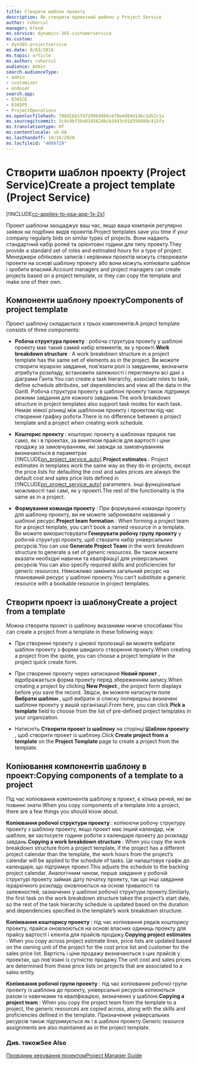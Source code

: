 ```yaml
---
title: Створити шаблон проекту
description: Як створити проектний шаблон у Project Service
author: ruhercul
manager: kfend
ms.service: dynamics-365-customerservice
ms.custom:
- dyn365-projectservice
ms.date: 8/03/2018
ms.topic: article
ms.author: ruhercul
audience: Admin
search.audienceType:
- admin
- customizer
- enduser
search.app:
- D365CE
- D365PS
- ProjectOperations
ms.openlocfilehash: 700d1bb1fd7299b49b6c6f8e4d84d14bc1d52c1a
ms.sourcegitcommit: 5c4c9bf3ba018562d6cb3443c01d550489c415fa
ms.translationtype: HT
ms.contentlocale: uk-UA
ms.lasthandoff: 10/16/2020
ms.locfileid: "4086729"
---
```

# <a name="create-a-project-template-project-service"></a><span data-ttu-id="f6470-103">Створити шаблон проекту (Project Service)</span><span class="sxs-lookup"><span data-stu-id="f6470-103">Create a project template (Project Service)</span></span>

[!INCLUDE[cc-applies-to-psa-app-1x-2x](../includes/cc-applies-to-psa-app-1x-2x.md)]

<span data-ttu-id="f6470-104">Проект шаблони заощаджує ваш час, якщо ваша компанія регулярно заявок на подібних видів проектів.</span><span class="sxs-lookup"><span data-stu-id="f6470-104">Project templates save you time if your company regularly bids on similar types of projects.</span></span> <span data-ttu-id="f6470-105">Вони надають стандартний набір ролей та орієнтовні години для типу проекту.</span><span class="sxs-lookup"><span data-stu-id="f6470-105">They provide a standard set of roles and estimated hours for a type of project.</span></span> <span data-ttu-id="f6470-106">Менеджери облікових записів і керівники проектів можуть створювати проекти на основі шаблону проекту або вони можуть копіювати шаблон і зробити власний.</span><span class="sxs-lookup"><span data-stu-id="f6470-106">Account managers and project managers can create projects based on a project template, or they can copy the template and make one of their own.</span></span>  
  
## <a name="components-of-project-template"></a><span data-ttu-id="f6470-107">Компоненти шаблону проекту</span><span class="sxs-lookup"><span data-stu-id="f6470-107">Components of project template</span></span>
 <span data-ttu-id="f6470-108">Проект шаблону складається з трьох компонентів:</span><span class="sxs-lookup"><span data-stu-id="f6470-108">A project template consists of three components:</span></span>  
  
- <span data-ttu-id="f6470-109">**Робоча структура проекту** : робоча структура проекту у шаблоні проекту має такий самий набір елементів, як у проекті.</span><span class="sxs-lookup"><span data-stu-id="f6470-109">**Work breakdown structure** : A work breakdown structure in a project template has the same set of elements as in the project.</span></span> <span data-ttu-id="f6470-110">Ви можете створити ієрархію завдання, повֹ’язати ролі із завданням, визначити атрибути розкладу, встановити залежності і переглянути всі дані з діаграми Ганта.</span><span class="sxs-lookup"><span data-stu-id="f6470-110">You can create a task hierarchy, associate roles to task, define schedule attributes, set dependencies and view all the data in the Gantt.</span></span> <span data-ttu-id="f6470-111">Робоча структура проекту в шаблоні проекту також підтримує режими завдання для кожного завдання.</span><span class="sxs-lookup"><span data-stu-id="f6470-111">The work breakdown structure in project templates also support task modes for each task.</span></span> <span data-ttu-id="f6470-112">Немає ніякої різниці між шаблоном проекту і проектом під час створення графіку роботи.</span><span class="sxs-lookup"><span data-stu-id="f6470-112">There is no difference between a project template and a project when creating work schedule.</span></span>  
  
- <span data-ttu-id="f6470-113">**Кошторис проекту** : кошторис проекту в шаблонах працює так само, як і в проектах, за винятком прайсів для вартості і ціни продажу за замовчуванням, які завжди за замовчуванням визначаються в параметрах [!INCLUDE[pn_project_service_auto](../includes/pn-project-service-auto.md)].</span><span class="sxs-lookup"><span data-stu-id="f6470-113">**Project estimates** : Project estimates in templates work the same way as they do in projects, except the price lists for defaulting the cost and sales prices are always the default cost and sales price lists defined in [!INCLUDE[pn_project_service_auto](../includes/pn-project-service-auto.md)] parameters.</span></span> <span data-ttu-id="f6470-114">Інші функціональні можливості такі самі, як у проекті.</span><span class="sxs-lookup"><span data-stu-id="f6470-114">The rest of the functionality is the same as in a project.</span></span>  
  
- <span data-ttu-id="f6470-115">**Формування команди проекту** : При формуванні команди проекту для шаблону проекту, ви не можете забронювати названий у шаблоні ресурс.</span><span class="sxs-lookup"><span data-stu-id="f6470-115">**Project team formation** : When forming a project team for a project template, you can’t book a named resource in a template.</span></span> <span data-ttu-id="f6470-116">Ви можете використовувати **Генерувати робочу групу проекту** у робочій структурі проекту, щоб створити набір універсальних ресурсів.</span><span class="sxs-lookup"><span data-stu-id="f6470-116">You can use **Generate Project Team** in the work breakdown structure to generate a set of generic resources.</span></span> <span data-ttu-id="f6470-117">Ви також можете вказати необхідні навички та кваліфікації для універсальних ресурсів.</span><span class="sxs-lookup"><span data-stu-id="f6470-117">You can also specify required skills and proficiencies for generic resources.</span></span> <span data-ttu-id="f6470-118">Неможливо замінити загальний ресурс на планований ресурс у шаблоні проекту.</span><span class="sxs-lookup"><span data-stu-id="f6470-118">You can’t substitute a generic resource with a bookable resource in project templates.</span></span>  
  
## <a name="create-a-project-from-a-template"></a><span data-ttu-id="f6470-119">Створити проект із шаблону</span><span class="sxs-lookup"><span data-stu-id="f6470-119">Create a project from a template</span></span>  
 <span data-ttu-id="f6470-120">Можна створити проект із шаблону вказаними нижче способами:</span><span class="sxs-lookup"><span data-stu-id="f6470-120">You can create a project from a template in these following ways:</span></span>  
  
-   <span data-ttu-id="f6470-121">При створенні проекту з цінової пропозиції ви можете вибрати шаблон проекту з форми швидкого створення проекту.</span><span class="sxs-lookup"><span data-stu-id="f6470-121">When creating a project from the quote, you can choose a project template in the project quick create form.</span></span>  
  
-   <span data-ttu-id="f6470-122">При створенні проекту через натискання **Новий проект** , відображається форма проекту перед збереженням запису.</span><span class="sxs-lookup"><span data-stu-id="f6470-122">When creating a project by clicking **New Project** , the project form displays before you save the record.</span></span> <span data-ttu-id="f6470-123">Звідси, ви можете натиснути поле **Вибрати шаблон** , щоб вибрати зі списку попередньо визначені шаблони проекту у вашій організації.</span><span class="sxs-lookup"><span data-stu-id="f6470-123">From here, you can click **Pick a template** field to choose from the list of pre-defined project templates in your organization.</span></span>  
  
-   <span data-ttu-id="f6470-124">Натисніть **Створити проект із шаблону** на сторінці **Шаблон проекту** , щоб створити проект із шаблону.</span><span class="sxs-lookup"><span data-stu-id="f6470-124">Click **Create project from a template** on the **Project Template** page to create a project from the template.</span></span>  
  
## <a name="copying-components-of-a-template-to-a-project"></a><span data-ttu-id="f6470-125">Копіювання компонентів шаблону в проект:</span><span class="sxs-lookup"><span data-stu-id="f6470-125">Copying components of a template to a project</span></span>  
 <span data-ttu-id="f6470-126">Під час копіювання компонентів шаблону в проект, є кілька речей, які ви повинні знати.</span><span class="sxs-lookup"><span data-stu-id="f6470-126">When you copy components of a template into a project, there are a few things you should know about.</span></span>  
  
 <span data-ttu-id="f6470-127">**Копіювання робочої структури проекту** : копіюючи робочу структуру проекту з шаблону проекту, якщо проект має інший календар, ніж шаблон, ви застосуєте години роботи з календаря проекту до розкладу завдань.</span><span class="sxs-lookup"><span data-stu-id="f6470-127">**Copying a work breakdown structure** : When you copy the work breakdown structure from a project template, if the project has a different project calendar than the template, the work hours from the project’s calendar will be applied to the schedule of tasks.</span></span> <span data-ttu-id="f6470-128">Це налаштовує графік до календаря, що підтримує проект.</span><span class="sxs-lookup"><span data-stu-id="f6470-128">This adjusts the schedule to the backing project calendar.</span></span> <span data-ttu-id="f6470-129">Аналогічним чином, перше завдання у робочій структурі проекту займає дату початку проекту, так що інші завдання ієрархічного розкладу оновлюються на основі тривалості та залежностей, зазначених у шаблоні робочої структури проекту.</span><span class="sxs-lookup"><span data-stu-id="f6470-129">Similarly, the first task on the work breakdown structure takes the project’s start date, so the rest of the task hierarchy schedule is updated based on the duration and dependencies specified in the template’s work breakdown structure.</span></span>  
  
 <span data-ttu-id="f6470-130">**Копіювання кошторису проекту** : під час копіювання рядків кошторису проекту, прайси оновлюються на основі власних одиниць проекту для прайсу вартості і клієнта для прайсів продажу.</span><span class="sxs-lookup"><span data-stu-id="f6470-130">**Copying project estimates** : When you copy across project estimate lines, price lists are updated based on the owning unit of the project for the cost price list and customer for the sales price list.</span></span> <span data-ttu-id="f6470-131">Вартість і ціни продажу визначаються з цих прайсів у проектах, що пов'язані із сутністю продажу.</span><span class="sxs-lookup"><span data-stu-id="f6470-131">The unit cost and sales prices are determined from these price lists on projects that are associated to a sales entity.</span></span>  
  
 <span data-ttu-id="f6470-132">**Копіювання робочої групи проекту** : під час копіювання робочої групи проекту із шаблона до проекту, універсальні ресурсів копіюються разом із навичками та кваліфікацією, визначених у шаблоні.</span><span class="sxs-lookup"><span data-stu-id="f6470-132">**Copying a project team** : When you copy the project team from the template to a project, the generic resources are copied across, along with the skills and proficiencies defined in the template.</span></span> <span data-ttu-id="f6470-133">Призначення універсальних ресурсів також підтримується як і в шаблоні проекту.</span><span class="sxs-lookup"><span data-stu-id="f6470-133">Generic resource assignments are also maintained as in the project template.</span></span>  
  
### <a name="see-also"></a><span data-ttu-id="f6470-134">Див. також</span><span class="sxs-lookup"><span data-stu-id="f6470-134">See Also</span></span>  
 [<span data-ttu-id="f6470-135">Провідник керування проектом</span><span class="sxs-lookup"><span data-stu-id="f6470-135">Project Manager Guide</span></span>](../psa/project-manager-guide.md)
